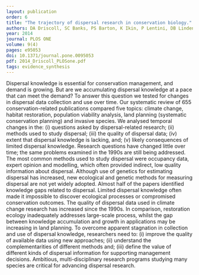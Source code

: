 ```yaml
---
layout: publication
order: 6
title: "The trajectory of dispersal research in conservation biology."
authors: DA Driscoll, SC Banks, PS Barton, K Ikin, P Lentini, DB Lindenmayer, AL Smith, LE Berry, EL Burns, A Edworthy, MJ Evans, R Gibson, R Heinsohn, B Howland, G Kay, N Munro, BC Scheele, I Stirnemann, D Stojanovic, N Sweaney, NR Villasenor, & <b>MJ Westgate</b>
year: 2014
journal: PLOS ONE
volume: 9(4)
pages: e95053
doi: 10.1371/journal.pone.0095053
pdf: 2014_Driscoll_PLOSone.pdf
tags: evidence_synthesis
---
```

Dispersal knowledge is essential for conservation management, and demand is growing. But are we accumulating dispersal knowledge at a pace that can meet the demand? To answer this question we tested for changes in dispersal data collection and use over time. Our systematic review of 655 conservation-related publications compared five topics: climate change, habitat restoration, population viability analysis, land planning (systematic conservation planning) and invasive species. We analysed temporal changes in the: (i) questions asked by dispersal-related research; (ii) methods used to study dispersal; (iii) the quality of dispersal data; (iv) extent that dispersal knowledge is lacking, and; (v) likely consequences of limited dispersal knowledge. Research questions have changed little over time; the same problems examined in the 1990s are still being addressed. The most common methods used to study dispersal were occupancy data, expert opinion and modelling, which often provided indirect, low quality information about dispersal. Although use of genetics for estimating dispersal has increased, new ecological and genetic methods for measuring dispersal are not yet widely adopted. Almost half of the papers identified knowledge gaps related to dispersal. Limited dispersal knowledge often made it impossible to discover ecological processes or compromised conservation outcomes. The quality of dispersal data used in climate change research has increased since the 1990s. In comparison, restoration ecology inadequately addresses large-scale process, whilst the gap between knowledge accumulation and growth in applications may be increasing in land planning. To overcome apparent stagnation in collection and use of dispersal knowledge, researchers need to: (i) improve the quality of available data using new approaches; (ii) understand the complementarities of different methods and; (iii) define the value of different kinds of dispersal information for supporting management decisions. Ambitious, multi-disciplinary research programs studying many species are critical for advancing dispersal research.